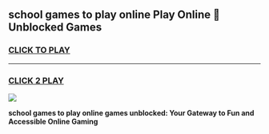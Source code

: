 
## school games to play online Play Online 👋 Unblocked Games
<h3>
<a href="https://news.freeplayer.one?title=school_games_to_play_online&ref=17GH">CLICK TO PLAY</a></h3>
<hr>

<h3>
<a href="https://news.freeplayer.one?title=school_games_to_play_online&ref=17GH">CLICK 2 PLAY</a>
  
</h3>

<a href="https://news.freeplayer.one?title=school_games_to_play_online&ref=17GH/"><img src="https://clearcache.store/games.png"></a>


**school games to play online games unblocked: Your Gateway to Fun and Accessible Online Gaming**
